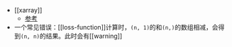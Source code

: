 - [[xarray]]
  - [参考](https://docs.xarray.dev/en/stable/user-guide/terminology.html#term-Broadcasting)
- 一个常见错误：[[loss-function]]计算时，`(n, 1)`的和`(n,)`的数组相减，会得到`(n, n)`的结果。此时会有[[warning]]